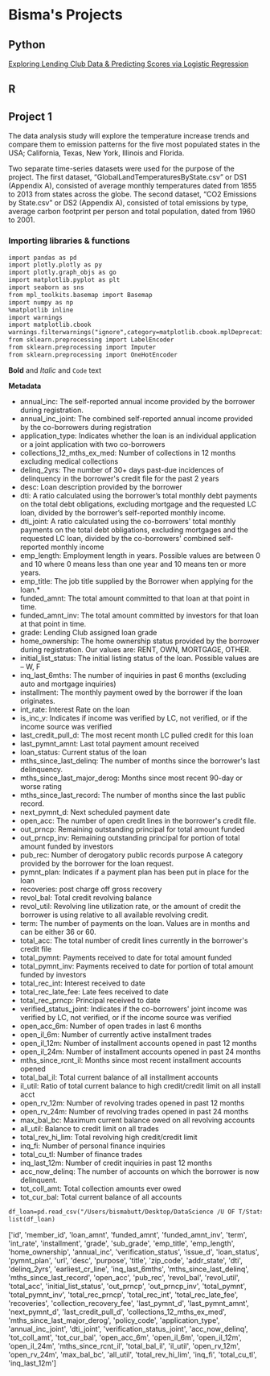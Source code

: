 # Bisma's Projects 

## Python 
[Exploring Lending Club Data & Predicting Scores via Logistic Regression](https://github.com/bismab/LendingClub_Expl_LogReg/blob/master/Term%20Project%20v.13%20(Tuning%20with%20%26%20without%20RFE)%20Grid%20Search.ipynb)

## R


## Project 1

The data analysis study will explore the temperature increase trends and compare them to emission patterns for the five most populated states in the USA; California, Texas, New York, Illinois and Florida.

Two separate time-series datasets were used for the purpose of the project. The first dataset, “GlobalLandTemperaturesByState.csv” or DS1 (Appendix A), consisted of average monthly temperatures dated from 1855 to 2013 from states across the globe. The second dataset, “CO2 Emissions by State.csv” or DS2 (Appendix A), consisted of total emissions by type, average carbon footprint per person and total population, dated from 1960 to 2001.

### Importing libraries & functions

```markdown
import pandas as pd
import plotly.plotly as py
import plotly.graph_objs as go
import matplotlib.pyplot as plt
import seaborn as sns
from mpl_toolkits.basemap import Basemap
import numpy as np
%matplotlib inline  
import warnings
import matplotlib.cbook
warnings.filterwarnings("ignore",category=matplotlib.cbook.mplDeprecation)
from sklearn.preprocessing import LabelEncoder
from sklearn.preprocessing import Imputer
from sklearn.preprocessing import OneHotEncoder
```
**Bold** and _Italic_ and `Code` text

**Metadata**
- annual_inc: The self-reported annual income provided by the borrower during registration.
- annual_inc_joint: The combined self-reported annual income provided by the co-borrowers during registration
- application_type: Indicates whether the loan is an individual application or a joint application with two co-borrowers
- collections_12_mths_ex_med: Number of collections in 12 months excluding medical collections
- delinq_2yrs: The number of 30+ days past-due incidences of delinquency in the borrower's credit file for the past 2 years
- desc: Loan description provided by the borrower
- dti: A ratio calculated using the borrower’s total monthly debt payments on the total debt obligations, excluding mortgage and the requested LC loan, divided by the borrower’s self-reported monthly income.
- dti_joint: A ratio calculated using the co-borrowers' total monthly payments on the total debt obligations, excluding mortgages and the requested LC loan, divided by the co-borrowers' combined self-reported monthly income
- emp_length: Employment length in years. Possible values are between 0 and 10 where 0 means less than one year and 10 means ten or more years.
- emp_title: The job title supplied by the Borrower when applying for the loan.*
- funded_amnt: The total amount committed to that loan at that point in time.
- funded_amnt_inv: The total amount committed by investors for that loan at that point in time.
- grade: Lending Club assigned loan grade
- home_ownership: The home ownership status provided by the borrower during registration. Our values are: RENT, OWN, MORTGAGE, OTHER.
- initial_list_status: The initial listing status of the loan. Possible values are – W, F
- inq_last_6mths: The number of inquiries in past 6 months (excluding auto and mortgage inquiries)
- installment: The monthly payment owed by the borrower if the loan originates.
- int_rate: Interest Rate on the loan
- is_inc_v: Indicates if income was verified by LC, not verified, or if the income source was verified
- last_credit_pull_d: The most recent month LC pulled credit for this loan
- last_pymnt_amnt: Last total payment amount received
- loan_status: Current status of the loan
- mths_since_last_delinq: The number of months since the borrower's last delinquency.
- mths_since_last_major_derog: Months since most recent 90-day or worse rating
- mths_since_last_record: The number of months since the last public record.
- next_pymnt_d: Next scheduled payment date
- open_acc: The number of open credit lines in the borrower's credit file.
- out_prncp: Remaining outstanding principal for total amount funded
- out_prncp_inv: Remaining outstanding principal for portion of total amount funded by investors
- pub_rec: Number of derogatory public records purpose A category provided by the borrower for the loan request.
- pymnt_plan: Indicates if a payment plan has been put in place for the loan
- recoveries: post charge off gross recovery
- revol_bal: Total credit revolving balance
- revol_util: Revolving line utilization rate, or the amount of credit the borrower is using relative to all available revolving credit.
- term: The number of payments on the loan. Values are in months and can be either 36 or 60.
- total_acc: The total number of credit lines currently in the borrower's credit file
- total_pymnt: Payments received to date for total amount funded
- total_pymnt_inv: Payments received to date for portion of total amount funded by investors
- total_rec_int: Interest received to date
- total_rec_late_fee: Late fees received to date
- total_rec_prncp: Principal received to date
- verified_status_joint: Indicates if the co-borrowers' joint income was verified by LC, not verified, or if the income source was verified
- open_acc_6m: Number of open trades in last 6 months
- open_il_6m: Number of currently active installment trades
- open_il_12m: Number of installment accounts opened in past 12 months
- open_il_24m: Number of installment accounts opened in past 24 months
- mths_since_rcnt_il: Months since most recent installment accounts opened
- total_bal_il: Total current balance of all installment accounts
- il_util: Ratio of total current balance to high credit/credit limit on all install acct
- open_rv_12m: Number of revolving trades opened in past 12 months
- open_rv_24m: Number of revolving trades opened in past 24 months
- max_bal_bc: Maximum current balance owed on all revolving accounts
- all_util: Balance to credit limit on all trades
- total_rev_hi_lim:   Total revolving high credit/credit limit
- inq_fi: Number of personal finance inquiries
- total_cu_tl: Number of finance trades
- inq_last_12m: Number of credit inquiries in past 12 months
- acc_now_delinq: The number of accounts on which the borrower is now delinquent.
- tot_coll_amt: Total collection amounts ever owed
- tot_cur_bal: Total current balance of all accounts

```markdown 
df_loan=pd.read_csv("/Users/bismabutt/Desktop/DataScience /U OF T/Stats/Term Project/loan.csv")
list(df_loan)
```
['id',
 'member_id',
 'loan_amnt',
 'funded_amnt',
 'funded_amnt_inv',
 'term',
 'int_rate',
 'installment',
 'grade',
 'sub_grade',
 'emp_title',
 'emp_length',
 'home_ownership',
 'annual_inc',
 'verification_status',
 'issue_d',
 'loan_status',
 'pymnt_plan',
 'url',
 'desc',
 'purpose',
 'title',
 'zip_code',
 'addr_state',
 'dti',
 'delinq_2yrs',
 'earliest_cr_line',
 'inq_last_6mths',
 'mths_since_last_delinq',
 'mths_since_last_record',
 'open_acc',
 'pub_rec',
 'revol_bal',
 'revol_util',
 'total_acc',
 'initial_list_status',
 'out_prncp',
 'out_prncp_inv',
 'total_pymnt',
 'total_pymnt_inv',
 'total_rec_prncp',
 'total_rec_int',
 'total_rec_late_fee',
 'recoveries',
 'collection_recovery_fee',
 'last_pymnt_d',
 'last_pymnt_amnt',
 'next_pymnt_d',
 'last_credit_pull_d',
 'collections_12_mths_ex_med',
 'mths_since_last_major_derog',
 'policy_code',
 'application_type',
 'annual_inc_joint',
 'dti_joint',
 'verification_status_joint',
 'acc_now_delinq',
 'tot_coll_amt',
 'tot_cur_bal',
 'open_acc_6m',
 'open_il_6m',
 'open_il_12m',
 'open_il_24m',
 'mths_since_rcnt_il',
 'total_bal_il',
 'il_util',
 'open_rv_12m',
 'open_rv_24m',
 'max_bal_bc',
 'all_util',
 'total_rev_hi_lim',
 'inq_fi',
 'total_cu_tl',
 'inq_last_12m']
